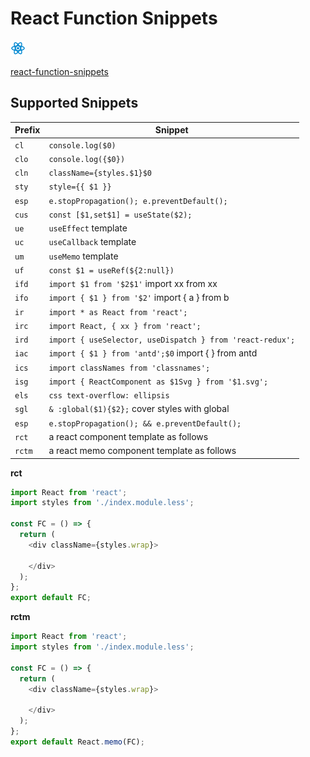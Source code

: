 # React Function Snippets

![icon](./icon.png)

[react-function-snippets](https://github.com/reonce/react-function-snippets)

## Supported Snippets

| Prefix  | Snippet                                                    |
| ------- | ---------------------------------------------------------- |
| `cl`    | `console.log($0)`                                          |
| `clo`   | `console.log({$0})`                                        |
| `cln`   | `className={styles.$1}$0 `                                 |
| `sty`   | `style={{ $1 }}`                                           |
| `esp`   | `e.stopPropagation(); e.preventDefault();`                 |
| `cus`   | `const [$1,set$1] = useState($2);`                         |
| `ue`    | `useEffect` template                                       |
| `uc`    | `useCallback` template                                     |
| `um`    | `useMemo` template                                         |
| `uf`    | `const $1 = useRef(${2:null})`                             |
| `ifd`   | `import $1 from '$2$1'` import xx from xx                  |
| `ifo`   | `import { $1 } from '$2'` import { a } from b              |
| `ir`    | `import * as React from 'react';`                          |
| `irc`   | `import React, { xx } from 'react';`                       |
| `ird`   | `import { useSelector, useDispatch } from 'react-redux';`  |
| `iac`   | `import { $1 } from 'antd';$0` import { } from antd        |
| `ics`   | `import classNames from 'classnames';`                     |
| `isg`   | `import { ReactComponent as $1Svg } from '$1.svg';`        |
| `els`   | `css text-overflow: ellipsis`                              |
| `sgl`   | `& :global($1){$2};` cover styles with global              |
| `esp`   | `e.stopPropagation(); && e.preventDefault();`              |
| `rct`   | a react component template as follows                      |
| `rctm`  | a react memo component template as follows                 |

**rct**

```js
import React from 'react';
import styles from './index.module.less';

const FC = () => {
  return (
    <div className={styles.wrap}>
       
    </div>
  );
};
export default FC;
```

**rctm**

```js
import React from 'react';
import styles from './index.module.less';
    
const FC = () => {
  return (
    <div className={styles.wrap}>
       
    </div>
  );
};
export default React.memo(FC);
```
